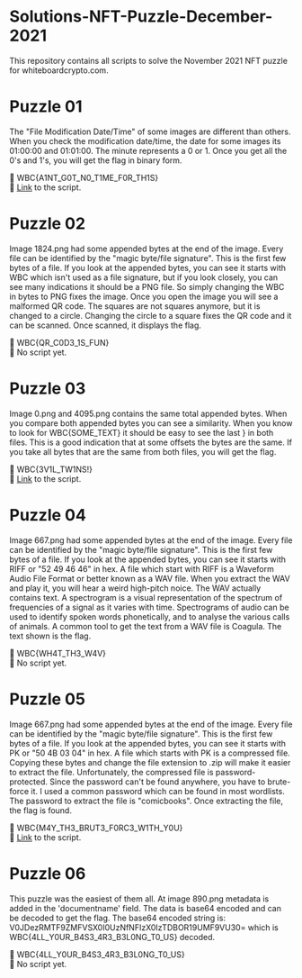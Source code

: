 # Solutions-NFT-Puzzle-December-2021
This repository contains all scripts to solve the November 2021 NFT puzzle for whiteboardcrypto.com.

# Puzzle 01

The "File Modification Date/Time" of some images are different than others. When you check the modification date/time, the date for some images its 01:00:00 and 01:01:00. The minute represents a 0 or 1. Once you get all the 0's and 1's, you will get the flag in binary form.

:checkered_flag: WBC{A1NT_G0T_N0_T1ME_F0R_TH1S}<br>
:link: [Link](https://github.com/WhiteboardCryptoTeam/Solutions-NFT-Puzzle-December-2021/blob/main/WBC%20-%20Solution%20NFT%20Puzzle01%20December%202021.py) to the script. 

# Puzzle 02

Image 1824.png had some appended bytes at the end of the image. Every file can be identified by the "magic byte/file signature". This is the first few bytes of a file. If you look at the appended bytes, you can see it starts with WBC which isn't used as a file signature, but if you look closely, you can see many indications it should be a PNG file. So simply changing the WBC in bytes to PNG fixes the image. Once you open the image you will see a malformed QR code. The squares are not squares anymore, but it is changed to a circle. Changing the circle to a square fixes the QR code and it can be scanned. Once scanned, it displays the flag.

:checkered_flag: WBC{QR_C0D3_1S_FUN}<br>
:link: No script yet.

# Puzzle 03

Image 0.png and 4095.png contains the same total appended bytes. When you compare both appended bytes you can see a similarity. When you know to look for WBC{SOME_TEXT} it should be easy to see the last } in both files. This is a good indication that at some offsets the bytes are the same. If you take all bytes that are the same from both files, you will get the flag.

:checkered_flag: WBC{3V1L_TW1NS!}<br>
:link: [Link](https://github.com/WhiteboardCryptoTeam/Solutions-NFT-Puzzle-December-2021/blob/main/WBC%20-%20Solution%20NFT%20Puzzle03%20December%202021.py) to the script.

# Puzzle 04

Image 667.png had some appended bytes at the end of the image. Every file can be identified by the "magic byte/file signature". This is the first few bytes of a file. If you look at the appended bytes, you can see it starts with RIFF or "52 49 46 46" in hex. A file which start with RIFF is a Waveform Audio File Format or better known as a WAV file. When you extract the WAV and play it, you will hear a weird high-pitch noice. The WAV actually contains text. A spectrogram is a visual representation of the spectrum of frequencies of a signal as it varies with time. Spectrograms of audio can be used to identify spoken words phonetically, and to analyse the various calls of animals. A common tool to get the text from a WAV file is Coagula. The text shown is the flag.

:checkered_flag: WBC{WH4T_TH3_W4V}<br>
:link: No script yet.

# Puzzle 05

Image 667.png had some appended bytes at the end of the image. Every file can be identified by the "magic byte/file signature". This is the first few bytes of a file. If you look at the appended bytes, you can see it starts with PK or "50 4B 03 04" in hex. A file which starts with PK is a compressed file. Copying these bytes and change the file extension to .zip will make it easier to extract the file. Unfortunately, the compressed file is password-protected. Since the password can't be found anywhere, you have to brute-force it. I used a common password which can be found in most wordlists. The password to extract the file is "comicbooks". Once extracting the file, the flag is found.

:checkered_flag: WBC{M4Y_TH3_BRUT3_F0RC3_W1TH_Y0U}<br>
:link: [Link](https://github.com/WhiteboardCryptoTeam/Solutions-NFT-Puzzle-December-2021/blob/main/WBC%20-%20Solution%20NFT%20Puzzle05%20December%202021.py) to the script.

# Puzzle 06

This puzzle was the easiest of them all. At image 890.png metadata is added in the 'documentname' field. The data is base64 encoded and can be decoded to get the flag. The base64 encoded string is: V0JDezRMTF9ZMFVSX0I0UzNfNFIzX0IzTDBOR19UMF9VU30= which is WBC{4LL_Y0UR_B4S3_4R3_B3L0NG_T0_US} decoded.

:checkered_flag: WBC{4LL_Y0UR_B4S3_4R3_B3L0NG_T0_US}<br>
:link: No script yet.
